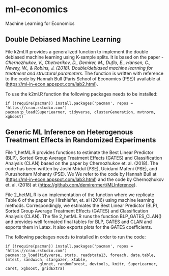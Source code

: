 # ml-economics
Machine Learning for Economics

## Double Debiased Machine Learning
File k2ml.R provides a generalized function to implement the double debiased machine learning using K-sample splits. It is based on the paper - *Chernozhukov, V., Chetverikov, D., Demirer, M., Duflo, E., Hansen, C., Newey, W., & Robins, J. (2018). Double/debiased machine learning for treatment and structural parameters*. The function is written with reference to the code by Hannah Bull (Paris School of Economics (PSE)) available at (https://ml-in-econ.appspot.com/lab2.html). 

To use the k2ml.R function the following packages needs to be installed:
```
if (!require(pacman)) install.packages('pacman', repos = 'https://cran.rstudio.com')
pacman:p_load(SuperLearner, tidyverse, clusterGeneration, mvtnorm, xgboost)
```

## Generic ML Inference on Heterogenous Treatment Effects in Randomized Experiments
File 1_hetML.R provides functions to estimate the Best Linear Predictor (BLP), Sorted Group Average Treatment Effects (GATES) and Classification Analysis (CLAN) based on the paper by Chernozhukov et. al. (2018). The code has been written by Joshi Mridul (PSE), Ucidami Mafeni (PSE), and Purushottam Mohanty (PSE). We We refer to the code by Hannah Bull at (https://ml-in-econ.appspot.com/lab3.html) and the code by Chernozhukov et. al. (2018) at (https://github.com/demirermert/MLInference). 

File 2_hetML.R is an implementation of the function where we replicate Table 6 of the paper by Hirshleifer, et. al (2016) using machine learning methods. Correspondingly, we estimates the Best Linear Predictor (BLP), Sorted Group Average Treatment Effects (GATES) and Classification Analysis (CLAN). The file 2_hetML.R runs the function BLP_GATES_CLAN() and provides well formated final tables for BLP, GATES and CLAN and exports them in Latex. It also exports plots for the GATES coefficients. 

The following packages needs to installed in order to run the code:
```
if (!require(pacman)) install.packages('pacman', repos = 'https://cran.rstudio.com')
pacman::p_load(tidyverse, stats, readstata13, foreach, data.table, lmtest, sandwich, stargazer, xtable,
               glmnet, randomForest, devtools, knitr, SuperLearner, caret, xgboost, gridExtra)
```